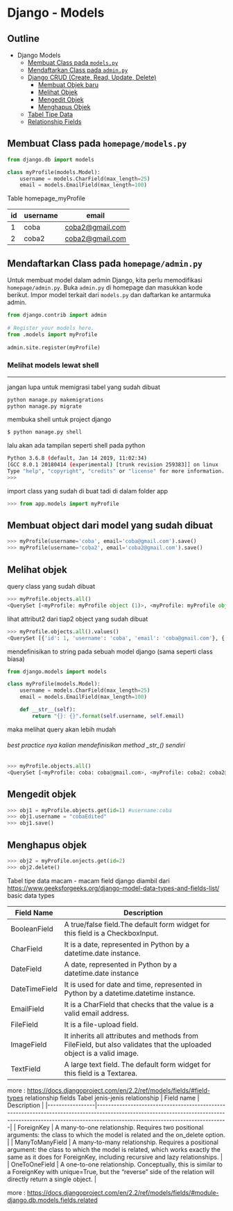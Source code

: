 # Django - Models

## Outline
* Django Models
  * [Membuat Class pada `models.py`](#membuat-class-pada-`homepage/models.py`)
  * [Mendaftarkan Class pada `admin.py`](#mendaftarkan-class-pada-`homepage/admin.py`)
  * [Django CRUD (Create, Read, Update, Delete)](#Django-CRUD)
    * [Membuat Objek baru](#membuat-object-dari-model-yang-sudah-dibuat)
    * [Melihat Objek](#melihat-objek)
    * [Mengedit Objek](#mengedit-objek)
    * [Menghapus Objek](#menghapus-objek)
  * [Tabel Tipe Data](#tabel-tipe-Data)
  * [Relationship Fields](#tabel-jenis-jenis-relationship)

Membuat Class pada `homepage/models.py`
---
```python
from django.db import models

class myProfile(models.Model):
    username = models.CharField(max_length=25)
    email = models.EmailField(max_length=100)
```

Table homepage_myProfile

| id | username    | email                 |
|----|-------------|-----------------------|
| 1  | coba        | coba2@gmail.com       |
| 2  | coba2       | coba2@gmail.com       |

Mendaftarkan Class pada `homepage/admin.py`
---
Untuk membuat model dalam admin Django, kita perlu memodifikasi `homepage/admin.py`. Buka `admin.py` di homepage dan masukkan kode berikut. Impor model terkait dari `models.py` dan daftarkan ke antarmuka admin.

```python
from django.contrib import admin  
    
# Register your models here.  
from .models import myProfile  
    
admin.site.register(myProfile)  
```

### Melihat models lewat shell
---
jangan lupa untuk memigrasi tabel yang sudah dibuat
```bash
python manage.py makemigrations
python manage.py migrate
```

membuka shell untuk project django
```bash
$ python manage.py shell
```
lalu akan ada tampilan seperti shell pada python

```bash
Python 3.6.8 (default, Jan 14 2019, 11:02:34)
[GCC 8.0.1 20180414 (experimental) [trunk revision 259383]] on linux
Type "help", "copyright", "credits" or "license" for more information.
>>>
```

import class yang sudah di buat tadi di dalam folder app
```python
>>> from app.models import myProfile
```

Membuat object dari model yang sudah dibuat
---
```python
>>> myProfile(username='coba', email='coba@gmail.com').save()
>>> myProfile(username='coba2', email='coba2@gmail.com').save()
```

Melihat objek
---
query class yang sudah dibuat 

```python
>>> myProfile.objects.all()
<QuerySet [<myProfile: myProfile object (1)>, <myProfile: myProfile object (2)>]>
```

lihat attribut2 dari tiap2 object yang sudah dibuat
```python
>>> myProfile.objects.all().values()
<QuerySet [{'id': 1, 'username': 'coba', 'email': 'coba@gmail.com'}, {'id': 2, 'username': 'coba2', 'email': 'coba2@gmail.com'}]>
```

mendefinisikan to string pada sebuah model django (sama seperti class biasa)
```python
from django.models import models

class myProfile(models.Model):
    username = models.CharField(max_length=25)
    email = models.EmailField(max_length=100)

    def __str__(self):
        return "{}: {}".format(self.username, self.email)
```

maka melihat query akan lebih mudah
###### best practice nya kalian mendefinisikan method \__str__() sendiri
```python
>>> myProfile.objects.all()
<QuerySet [<myProfile: coba: coba@gmail.com>, <myProfile: coba2: coba2@gmail.com>]>
```

Mengedit objek
---
```python
>>> obj1 = myProfile.objects.get(id=1) #username:coba
>>> obj1.username = "cobaEdited"
>>> obj1.save()
```

Menghapus objek
---
```python
>>> obj2 = myProfile.onjects.get(id=2)
>>> obj2.delete()
```
Tabel tipe data
macam - macam field django diambil dari https://www.geeksforgeeks.org/django-model-data-types-and-fields-list/
basic data types

| Field Name    | Description                                                                                                          |
|---------------|----------------------------------------------------------------------------------------------------------------------|
| BooleanField  | A true/false field.The default form widget for this field is a CheckboxInput.                                        |
| CharField     | It is a date, represented in Python by a datetime.date instance.                                                     |
| DateField     | A date, represented in Python by a datetime.date instance                                                            |
| DateTimeField | It is used for date and time, represented in Python by a datetime.datetime instance.                                 |
| EmailField    | It is a CharField that checks that the value is a valid email address.                                               |
| FileField     | It is a file-upload field.                                                                                           |
| ImageField    | It inherits all attributes and methods from FileField, but also validates that the uploaded object is a valid image. |
| TextField     | A large text field. The default form widget for this field is a Textarea.                                            |
more : https://docs.djangoproject.com/en/2.2/ref/models/fields/#field-types
relationship fields
Tabel jenis-jenis relationship 
| Field name      | Description                                                                                                                                                                                               |
|-----------------|-----------------------------------------------------------------------------------------------------------------------------------------------------------------------------------------------------------|
| ForeignKey      | A many-to-one relationship. Requires two positional arguments: the class to which the model is related and the on_delete option.                                                                          |
| ManyToManyField | A many-to-many relationship. Requires a positional argument: the class to which the model is related, which works exactly the same as it does for ForeignKey, including recursive and lazy relationships. |
| OneToOneField   | A one-to-one relationship. Conceptually, this is similar to a ForeignKey with unique=True, but the “reverse” side of the relation will directly return a single object.                                   |

more : https://docs.djangoproject.com/en/2.2/ref/models/fields/#module-django.db.models.fields.related